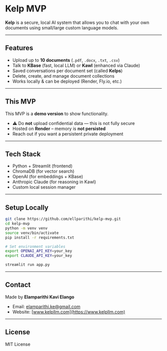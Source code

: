 # Kelp MVP

**Kelp** is a secure, local AI system that allows you to chat with your own documents using small/large custom language models.

---

##  Features

- Upload up to **10 documents** (`.pdf`, `.docx`, `.txt`, `.csv`)
- Talk to **KBase** (fast, local LLM) or **Kawl** (enhanced via Claude)
- Saved conversations per document set (called **Kelps**)
- Delete, create, and manage document collections
- Works locally & can be deployed (Render, Fly.io, etc.)

---

## This MVP

This MVP is a **demo version** to show functionality.

- ⚠ Do **not** upload confidential data — this is not fully secure
- Hosted on **Render** – memory is **not persisted**
- Reach out if you want a persistent private deployment

---

##  Tech Stack

- Python + Streamlit (frontend)
- ChromaDB (for vector search)
- OpenAI (for embeddings + KBase)
- Anthropic Claude (for reasoning in Kawl)
- Custom local session manager

---

##  Setup Locally

```bash
git clone https://github.com/ellparithi/kelp-mvp.git
cd kelp-mvp
python -m venv venv
source venv/bin/activate
pip install -r requirements.txt

# Set environment variables
export OPENAI_API_KEY=your_key
export CLAUDE_API_KEY=your_key

streamlit run app.py
```

---

##  Contact

Made by **Elamparithi Kavi Elango**

- Email: [elamparithi.ke@gmail.com](mailto:elamparithi.ke@gmail.com)
- Website: [www.kelpllm.com](https://www.kelpllm.com)

---

## License

MIT License


